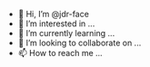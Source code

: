 - 👋 Hi, I’m @jdr-face
- 👀 I’m interested in ...
- 🌱 I’m currently learning ...
- 💞️ I’m looking to collaborate on ...
- 📫 How to reach me ...

<!---
jdr-face/jdr-face is a ✨ special ✨ repository because its `README.md` (this file) appears on your GitHub profile.
You can click the Preview link to take a look at your changes.
--->
